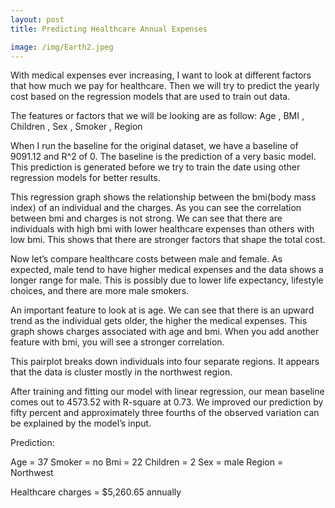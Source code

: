 ```yaml
---
layout: post
title: Predicting Healthcare Annual Expenses

image: /img/Earth2.jpeg
---
```




With medical expenses ever increasing, I want to look at different factors that how much we pay for healthcare. Then we will try to predict the yearly cost based on the regression models that are used to train out data. 

The features or factors that we will be looking are as follow:
Age
, BMI
, Children
, Sex
, Smoker
, Region

When I run the baseline for the original dataset, we have a baseline of 9091.12 and R^2 of 0. The baseline is the prediction of a very basic model. This prediction is generated before we try to train the date using other regression models for better results. 

This regression graph shows the relationship between the bmi(body mass index) of an individual and the charges. As you can see the correlation between bmi and charges is not strong. We can see that there are individuals with high bmi with lower healthcare expenses than others with low bmi. This shows that there are stronger factors that shape the total cost. 




Now let’s compare healthcare costs between male and female. As expected, male tend to have higher medical expenses and the data shows a longer range for male. This is possibly due to lower life expectancy, lifestyle choices, and there are more male smokers.



An important feature to look at is age. We can see that there is an upward trend as the individual gets older, the higher the medical expenses. This graph shows charges associated with age and bmi. When you add another feature with bmi, you will see a stronger correlation. 


This pairplot breaks down individuals into four separate regions. It appears that the data is cluster mostly in the northwest region. 


After training and fitting our model with linear regression, our mean baseline comes out to 4573.52 with R-square at 0.73. We improved our prediction by fifty percent and approximately three fourths of the observed variation can be explained by the model’s input. 

Prediction:

Age = 37
Smoker = no
Bmi = 22
Children = 2
Sex = male
Region = Northwest

Healthcare charges = $5,260.65 annually 

